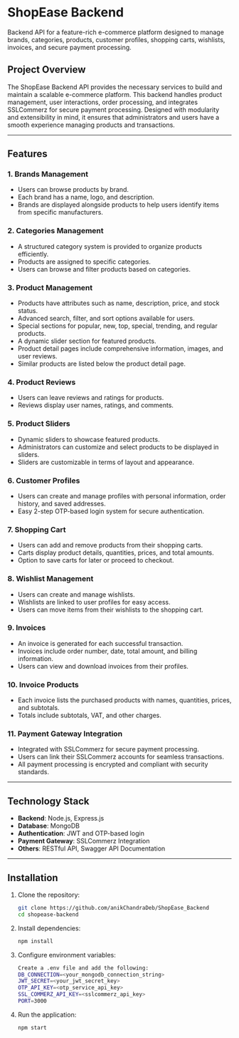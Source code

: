 # **ShopEase Backend**  

Backend API for a feature-rich e-commerce platform designed to manage brands, categories, products, customer profiles, shopping carts, wishlists, invoices, and secure payment processing.

## **Project Overview**  
The ShopEase Backend API provides the necessary services to build and maintain a scalable e-commerce platform. This backend handles product management, user interactions, order processing, and integrates SSLCommerz for secure payment processing. Designed with modularity and extensibility in mind, it ensures that administrators and users have a smooth experience managing products and transactions.

---

## **Features**  

### **1. Brands Management**  
- Users can browse products by brand.  
- Each brand has a name, logo, and description.  
- Brands are displayed alongside products to help users identify items from specific manufacturers.

### **2. Categories Management**  
- A structured category system is provided to organize products efficiently.  
- Products are assigned to specific categories.  
- Users can browse and filter products based on categories.

### **3. Product Management**  
- Products have attributes such as name, description, price, and stock status.  
- Advanced search, filter, and sort options available for users.  
- Special sections for popular, new, top, special, trending, and regular products.  
- A dynamic slider section for featured products.  
- Product detail pages include comprehensive information, images, and user reviews.  
- Similar products are listed below the product detail page.

### **4. Product Reviews**  
- Users can leave reviews and ratings for products.  
- Reviews display user names, ratings, and comments.

### **5. Product Sliders**  
- Dynamic sliders to showcase featured products.  
- Administrators can customize and select products to be displayed in sliders.  
- Sliders are customizable in terms of layout and appearance.

### **6. Customer Profiles**  
- Users can create and manage profiles with personal information, order history, and saved addresses.  
- Easy 2-step OTP-based login system for secure authentication.

### **7. Shopping Cart**  
- Users can add and remove products from their shopping carts.  
- Carts display product details, quantities, prices, and total amounts.  
- Option to save carts for later or proceed to checkout.

### **8. Wishlist Management**  
- Users can create and manage wishlists.  
- Wishlists are linked to user profiles for easy access.  
- Users can move items from their wishlists to the shopping cart.

### **9. Invoices**  
- An invoice is generated for each successful transaction.  
- Invoices include order number, date, total amount, and billing information.  
- Users can view and download invoices from their profiles.

### **10. Invoice Products**  
- Each invoice lists the purchased products with names, quantities, prices, and subtotals.  
- Totals include subtotals, VAT, and other charges.

### **11. Payment Gateway Integration**  
- Integrated with SSLCommerz for secure payment processing.  
- Users can link their SSLCommerz accounts for seamless transactions.  
- All payment processing is encrypted and compliant with security standards.

---

## **Technology Stack**  
- **Backend**: Node.js, Express.js  
- **Database**: MongoDB  
- **Authentication**: JWT and OTP-based login  
- **Payment Gateway**: SSLCommerz Integration  
- **Others**: RESTful API, Swagger API Documentation

---

## **Installation**  

1. Clone the repository:  
   ```bash
   git clone https://github.com/anikChandraDeb/ShopEase_Backend
   cd shopease-backend

2. Install dependencies:
   ```bash
   npm install  
3. Configure environment variables: 
   ```bash
   Create a .env file and add the following:
   DB_CONNECTION=<your_mongodb_connection_string>
   JWT_SECRET=<your_jwt_secret_key>
   OTP_API_KEY=<otp_service_api_key>
   SSL_COMMERZ_API_KEY=<sslcommerz_api_key>
   PORT=3000
4. Run the application:
   ```bash
   npm start
  
   

